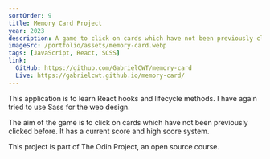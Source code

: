 ```yaml
---
sortOrder: 9
title: Memory Card Project
year: 2023
description: A game to click on cards which have not been previously clicked. Includes a high score system. This project was created using React and Sass.
imageSrc: /portfolio/assets/memory-card.webp
tags: [JavaScript, React, SCSS]
link:
  GitHub: https://github.com/GabrielCWT/memory-card
  Live: https://gabrielcwt.github.io/memory-card/
---
```


This application is to learn React hooks and lifecycle methods. I have again tried to use Sass for the web design.

The aim of the game is to click on cards which have not been previously clicked before. It has a current score and high score system.

This project is part of The Odin Project, an open source course.
